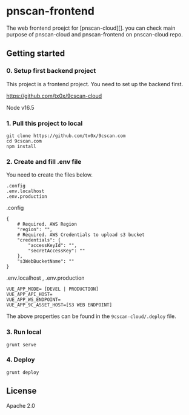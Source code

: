 # pnscan-frontend
The web frontend proejct for [pnscan-cloud][]. you can check main purpose of pnscan-cloud and pnscan-frontend on pnscan-cloud repo.

## Getting started
### 0. Setup first backend project
This project is a frontend project. You need to set up the backend first.

https://github.com/tx0x/9cscan-cloud

Node v16.5

### 1. Pull this project to local

```
git clone https://github.com/tx0x/9cscan.com
cd 9cscan.com
npm install
```

### 2. Create and fill .env file

You need to create the files below.
```
.config
.env.localhost
.env.production
```

.config
```
{
    # Required. AWS Region
    "region": "",
    # Required. AWS Credentials to upload s3 bucket
    "credentials": {
        "accessKeyId": "",
        "secretAccessKey": ""
    },
    "s3WebBucketName": ""
}
```

.env.localhost , .env.production
```
VUE_APP_MODE= [DEVEL | PRODUCTION]
VUE_APP_API_HOST=
VUE_APP_WS_ENDPOINT=
VUE_APP_9C_ASSET_HOST=[S3 WEB ENDPOINT]
```
The above properties can be found in the `9cscan-cloud/.deploy` file.


### 3. Run local
```
grunt serve
```

### 4. Deploy
```
grunt deploy 
```


## License

Apache 2.0

